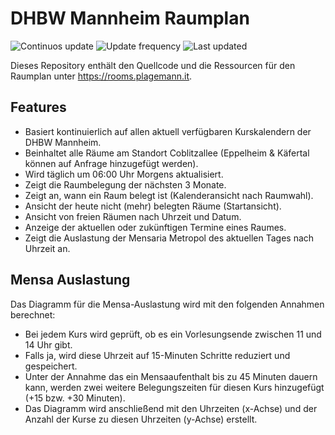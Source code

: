 # DHBW Mannheim Raumplan

![Continuos update](https://github.com/antonplagemann/dhbw-room-plan/actions/workflows/update-room-plan.yml/badge.svg)
![Update frequency](https://img.shields.io/badge/Update%20frequency-daily-informational)
![Last updated](https://img.shields.io/badge/dynamic/json?color=blueviolet&label=Last%20update&query=%24.last_updated&url=https%3A%2F%2Fraw.githubusercontent.com%2Fantonplagemann%2Fdhbw-room-plan%2Fmain%2Fsrc%2Fassets%2Frooms.json)

Dieses Repository enthält den Quellcode und die Ressourcen für den Raumplan unter <https://rooms.plagemann.it>.

## Features

- Basiert kontinuierlich auf allen aktuell verfügbaren Kurskalendern der DHBW Mannheim.
- Beinhaltet alle Räume am Standort Coblitzallee (Eppelheim & Käfertal können auf Anfrage hinzugefügt werden).
- Wird täglich um 06:00 Uhr Morgens aktualisiert.
- Zeigt die Raumbelegung der nächsten 3 Monate.
- Zeigt an, wann ein Raum belegt ist (Kalenderansicht nach Raumwahl).
- Ansicht der heute nicht (mehr) belegten Räume (Startansicht).
- Ansicht von freien Räumen nach Uhrzeit und Datum.
- Anzeige der aktuellen oder zukünftigen Termine eines Raumes.
- Zeigt die Auslastung der Mensaria Metropol des aktuellen Tages nach Uhrzeit an.

## Mensa Auslastung

Das Diagramm für die Mensa-Auslastung wird mit den folgenden Annahmen berechnet:

- Bei jedem Kurs wird geprüft, ob es ein Vorlesungsende zwischen 11 und 14 Uhr gibt.
- Falls ja, wird diese Uhrzeit auf 15-Minuten Schritte reduziert und gespeichert.
- Unter der Annahme das ein Mensaaufenthalt bis zu 45 Minuten dauern kann, werden zwei weitere Belegungszeiten für diesen Kurs hinzugefügt (+15 bzw. +30 Minuten).
- Das Diagramm wird anschließend mit den Uhrzeiten (x-Achse) und der Anzahl der Kurse zu diesen Uhrzeiten (y-Achse) erstellt.
